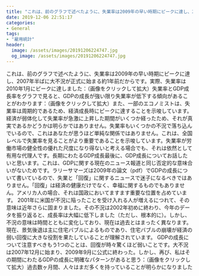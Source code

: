 ```yaml
---
title: "これは、前のグラフで述べたように、失業率は2009年の早い時期にピークに達し、2007年半ばに大不況が正式に始まる約1年前だからです。"
date: 2019-12-06 22:51:17
categories:
- General
tags:
- "雇用統計"
header:
  image: /assets/images/20191206224747.jpg
  og_image: /assets/images/20191206224747.jpg
---
```


これは、前のグラフで述べたように、失業率は2009年の早い時期にピークに達し、2007年半ばに大不況が正式に始まる約1年前だからです。実際、失業率は2010年1月にピークに達しました：（画像をクリックして拡大）失業率とGDP成長率をグラフで見ると、GDPの成長が強い限り失業率が低下する傾向があることがわかります：（画像をクリックして拡大）また、一部のエコノミストは、失業率は周期的であるため、経済成長時にピークに達することを示唆しています。経済が弱体化して失業率が急激に上昇した期間がいくつか経ったため、それが真実であるかどうかは明らかではありません。失業率もいくつかの不況で落ち込んでいるので、これはあなたが思うほど単純な関係ではありません。これは、全国レベルで失業率を見ることがより重要であることを示唆しています。失業率が労働市場の健全性の優れた尺度になり得ないと考える場合でも、それは依然として有用な代理人です。長期にわたるGDP成長最後に、GDP成長についてお話したいと思います。これは、GDPに関する現在のニュース報道と同じ否定的な意味合いがないためです。ラリーサマーズは2009年の論文（pdf）でGDPの成長について書いているので、失業と「回復」に関するニュースで迷子になるべきではありません。「回復」は経済の健康だけでなく、幸福に関するものでもありません。アメリカ人の場合、それは国政においてますます重要な位置を占めています。 2001年に米国が不況に陥ったことを受け入れる人が増えるにつれて、その意味は近年さらに固まりました。その不況は2002年初めに終わり、今年のデータを振り返ると、成長率は大幅に低下しました（ただし、根本的に）。しかし、不況の意味は時間とともに変化しており、現在は過去とはまったく異なります。現在、景気後退は主に住宅バブルによるものであり、住宅バブルの崩壊が経済の弱い回復に大きな役割を果たしていることが理解されています。 GDPの成長について注意すべきもう1つのことは、回復が時々驚くほど弱いことです。大不況は2007年12月に始まり、2009年9月に公式に終わった。しかし、再び、私はその期間にわたるGDPの成長に明確なパターンがあると思う：（画像をクリックして拡大）過去数ヶ月間、人々はまだ多くを持っていることが明らかになりました
